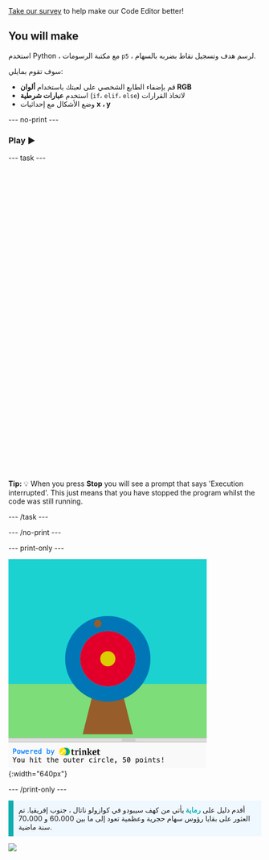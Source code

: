 <div class="c-survey-banner" style="width:100%">
  <a class="c-survey-banner__link" href="https://form.raspberrypi.org/f/code-editor-feedback" target="_blank">Take our survey</a> to help make our Code Editor better!
</div>

## You will make

استخدم Python ، مع مكتبة الرسومات `p5` ، لرسم هدف وتسجيل نقاط بضربه بالسهام.

سوف تقوم بمايلي:
 + قم بإضفاء الطابع الشخصي على لعبتك باستخدام **ألوان RGB**
 + استخدم **عبارات شرطية** (`if`، `elif`، `else`) لاتخاذ القرارات
 + وضع الأشكال مع إحداثيات **x ، y**

--- no-print ---

### Play ▶️

--- task ---

<div style="display: flex; flex-wrap: wrap">
<div style="flex-basis: 175px; flex-grow: 1">  

  

   
  <iframe src="" width="600" height="600" frameborder="0" marginwidth="0" marginheight="0" allowfullscreen>
  </iframe>
</div>
</div>

**Tip:** 💡 When you press **Stop** you will see a prompt that says 'Execution interrupted'. This just means that you have stopped the program whilst the code was still running.

--- /task ---

--- /no-print ---

--- print-only ---

![An archery target with a hit point on the outer circle. The text 'You hit the outer circle, 50 points!' is displayed underneath](images/blue-points.png){:width="640px"}

--- /print-only ---

<p style="border-left: solid; border-width:10px; border-color: #0faeb0; background-color: aliceblue; padding: 10px;">
أقدم دليل على <span style="color: #0faeb0; font-weight: bold;"> رماية </span> يأتي من كهف سيبودو في كوازولو ناتال ، جنوب إفريقيا. تم العثور على بقايا رؤوس سهام حجرية وعظمية تعود إلى ما بين 60،000 و 70،000 سنة ماضية. 
</p>

![](http://code.org/api/hour/begin_coderdojo_target.png)
